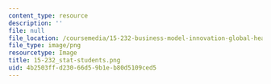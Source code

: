 ```yaml
---
content_type: resource
description: ''
file: null
file_location: /coursemedia/15-232-business-model-innovation-global-health-in-frontier-markets-fall-2013/4b2503ffd23066d59b1eb80d5109ced5_15-232_stat-students.png
file_type: image/png
resourcetype: Image
title: 15-232_stat-students.png
uid: 4b2503ff-d230-66d5-9b1e-b80d5109ced5
---
```

